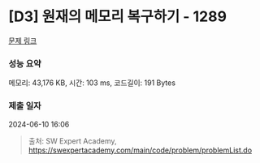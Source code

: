 # [D3] 원재의 메모리 복구하기 - 1289 

[문제 링크](https://swexpertacademy.com/main/code/problem/problemDetail.do?contestProbId=AV19AcoKI9sCFAZN) 

### 성능 요약

메모리: 43,176 KB, 시간: 103 ms, 코드길이: 191 Bytes

### 제출 일자

2024-06-10 16:06



> 출처: SW Expert Academy, https://swexpertacademy.com/main/code/problem/problemList.do